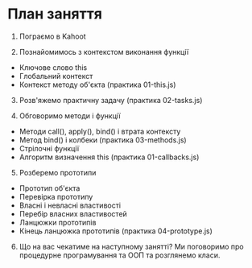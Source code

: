 # План заняття

1. Пограємо в Kahoot

2. Познайомимось з контекстом виконання функції 
- Ключове слово this
- Глобальний контекст
- Контекст методу об'єкта (практика 01-this.js)

3. Розв'яжемо практичну задачу (практика 02-tasks.js)
   
4. Обговоримо методи і функції
- Методи call(), apply(), bind() і втрата контексту
- Метод bind() і колбеки (практика 03-methods.js)
- Стрілочні функції
- Алгоритм визначення this (практика 01-callbacks.js)

5. Розберемо прототипи
- Прототип об'єкта
- Перевірка прототипу
- Власні і невласні властивості
- Перебір власних властивостей
- Ланцюжки прототипів
- Кінець ланцюжка прототипів (практика 04-prototype.js)

6. Що на вас чекатиме на наступному занятті? Ми поговоримо про процедурне програмування та ООП та розглянемо класи.

